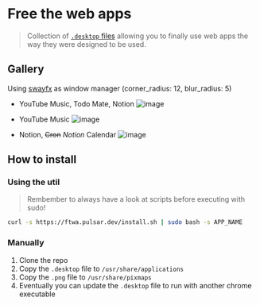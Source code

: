 # Free the web apps

> Collection of [`.desktop` files](https://specifications.freedesktop.org/desktop-entry-spec/desktop-entry-spec-latest.html) allowing you to finally use web apps the way they were designed to be used.

## Gallery

Using [swayfx](https://github.com/WillPower3309/swayfx) as window manager (corner_radius: 12, blur_radius: 5)

- YouTube Music, Todo Mate, Notion
  ![image](https://github.com/mathix420/free-the-web-apps/assets/37625778/65fd1f2c-beb8-4e8f-a133-6acd5feae10f)

- YouTube Music
  ![image](https://github.com/mathix420/free-the-web-apps/assets/37625778/376aa8a6-577e-47be-a94e-471230b1706a)

- Notion, ~~Cron~~ *Notion* Calendar
  ![image](https://github.com/mathix420/free-the-web-apps/assets/37625778/d04f03fb-254b-4216-8ee0-66574e75abc8)

## How to install

### Using the util

> Rembember to always have a look at scripts before executing with sudo!

```bash
curl -s https://ftwa.pulsar.dev/install.sh | sudo bash -s APP_NAME
```

### Manually

1. Clone the repo
2. Copy the `.desktop` file to `/usr/share/applications`
3. Copy the `.png` file to `/usr/share/pixmaps`
4. Eventually you can update the `.desktop` file to run with another chrome executable

<!-- TODO: -->
<!-- ```bash
curl https://mathix.ninja/ftwa.sh | sudo bash
```

Will launch this CLI
```bash
Which web app would you like to install?
> todomate

DONE!
``` -->
